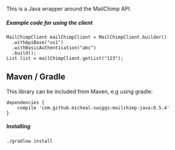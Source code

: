 

This is a Java wrapper around the MailChimp API.

##### Example code for using the client

    MailChimpClient mailChimpClient = MailChimpClient.builder()
      .withApiBase("us1")
      .withBasicAuthentication("abc")
      .build();
    List list = mailChimpClient.getList("123");

## Maven / Gradle

This library can be included from Maven, e.g using gradle:

    dependencies {
        compile 'com.github.micheal-swiggs:mailchimp-java:0.5.4'
    }


##### Installing

    ./gradlew install
